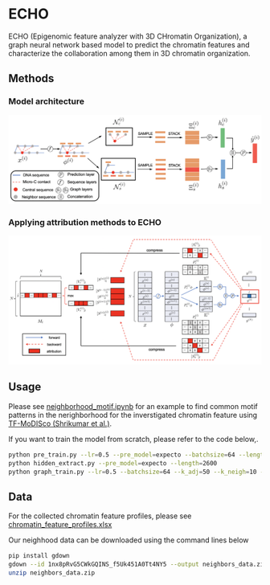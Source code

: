 # ECHO


ECHO (Epigenomic feature analyzer with 3D CHromatin Organization), a graph neural network based model to predict the chromatin features and characterize the collaboration among them in 3D chromatin organization. 


<!-- ## Dependencies

*  python==3.8.5
*  torch==1.7.1
*  scikit-learn==0.23.2
*  numpy==1.19.2
*  scipy==1.5.2 -->

## Methods
### Model architecture

<div align=center><img src="./doc/architecture.png" width="600px"></div>

### Applying attribution methods to ECHO

<div align=center><img src="./doc/attribution.png" width="600px"></div>


## Usage


Please see [neighborhood_motif.ipynb](neighborhood_motif.ipynb) for an example to find common motif patterns in the nerighborhood for the inverstigated chromatin feature using [TF-MoDISco (Shrikumar et al.)](https://github.com/kundajelab/tfmodisco).

If you want to train the model from scratch, please refer to the code below,. 

```bash 
python pre_train.py --lr=0.5 --pre_model=expecto --batchsize=64 --length=2600 --seq_length=1000
python hidden_extract.py --pre_model=expecto --length=2600
python graph_train.py --lr=0.5 --batchsize=64 --k_adj=50 --k_neigh=10 --pre_model=expecto
```
<!-- 
### Attribution scores on chromatin contacts according to certain chromatin feature prediction
e.g. attribute GM12878 H3k4me3 prediction to chromatin contacts

```bash
python attribution_contact.py --chromatin_feature=h3k4me3 --cell_line=gm12878
``` -->


## Data

For the collected chromatin feature profiles, please see [chromatin_feature_profiles.xlsx](https://github.com/liu-bioinfo-lab/echo/blob/main/doc/chromatin_feature_profiles.xlsx)

<!-- Please see https://drive.google.com/drive/folders/1rI9WRPb_MwM36sW6AH7INC63Vo5fVelb?usp=sharing for the label data.

Our input sequence data can be generated using the codes below with the downloaded reference genome data 
```bash
from util1 import generate_inputs
import pickle
with open('example/input_sample_poi.pickle','rb') as f:
  input_sample_poi=pickle.load(f)
with open('echo_data/ref_genome_200bp.pickle','rb') as f:
  ref_genome=pickle.load(f)
inputs={}
for chr in range(1,23):
  inputs[chr]=generate_inputs(input_sample_poi,chr,ref_genome)
``` -->

Our neighhood data can be downloaded using the command lines below

```bash
pip install gdown
gdown --id 1nx8pRvG5CWkGQINS_f5Uk451A0Tt4NY5 --output neighbors_data.zip
unzip neighbors_data.zip
```



<!-- ## Usage
In ```\utils\```, we provide the code for pre-processing data
### Model training
pre-train sequence layers 
```bash
python pre_train.py --lr=0.5 --pre_model=expecto --batchsize=64 --length=2600 --seq_length=1000
```
extracting hidden representations using pre-trained sequence layers 
```bash
python hidden_extract.py --pre_model=expecto --length=2600
```
training the graph layers with the extracted sequence hidden representations
```bash
python graph_train.py --lr=0.5 --batchsize=64 --k_adj=50 --k_neigh=10 --pre_model=expecto
```
Add ```--load_model``` for loading trained models, add ```--test``` for model testing.

In ```\models\```, we provide the trained models.
### Calculate attribution scores of Micro-C contact matrix
For the collected chromatin features profiles, please check  ```\doc\chromatin_feature_profiles.xlsx```
```bash 
python attribution_contact.py --chromatin_feature=ctcf --k_adj=50 --k_neigh=10
```
### Calculate attribution scores for the neighborhood 
e.g. attribute GM12878 H3k4me3 to the neighbor sequences 

First, get the corresponding attributed contact matrix
```bash
python attribution_contact.py --chromatin_feature=h3k4me3 --cell_line=gm12878
```
Next, calculate the attribution scores for selected neighbor sequences, patterns can be learnen from the neighbor sequences by using the tool TF-MoDISco
```bash
python attribution_neighborhood.py --chromatin_feature=h3k4me3 --cell_line=gm12878
```
 -->
